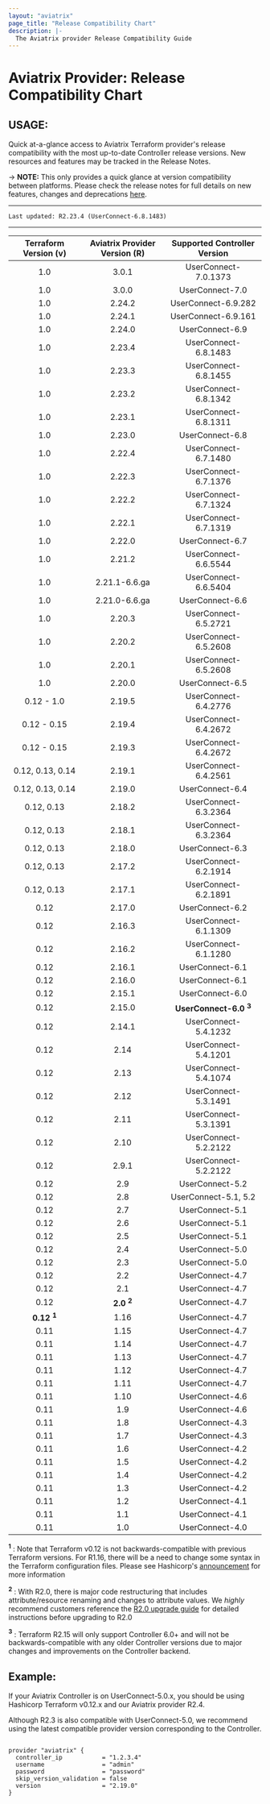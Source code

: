 ```yaml
---
layout: "aviatrix"
page_title: "Release Compatibility Chart"
description: |-
  The Aviatrix provider Release Compatibility Guide
---
```


# Aviatrix Provider: Release Compatibility Chart

## USAGE:
Quick at-a-glance access to Aviatrix Terraform provider's release compatibility with the most up-to-date Controller release versions. New resources and features may be tracked in the Release Notes.

-> **NOTE:** This only provides a quick glance at version compatibility between platforms. Please check the release notes for full details on new features, changes and deprecations [here](https://registry.terraform.io/providers/AviatrixSystems/aviatrix/latest/docs/guides/release-notes).


---

``Last updated: R2.23.4 (UserConnect-6.8.1483)``


---


| Terraform Version (v) | Aviatrix Provider Version (R) |   Supported Controller Version   |
| :-------------------: | :---------------------------: | :------------------------------: |
|          1.0          |             3.0.1             |       UserConnect-7.0.1373       |
|          1.0          |             3.0.0             |         UserConnect-7.0          |
|          1.0          |            2.24.2             |       UserConnect-6.9.282        |
|          1.0          |            2.24.1             |       UserConnect-6.9.161        |
|          1.0          |            2.24.0             |         UserConnect-6.9          |
|          1.0          |            2.23.4             |       UserConnect-6.8.1483       |
|          1.0          |            2.23.3             |       UserConnect-6.8.1455       |
|          1.0          |            2.23.2             |       UserConnect-6.8.1342       |
|          1.0          |            2.23.1             |       UserConnect-6.8.1311       |
|          1.0          |            2.23.0             |         UserConnect-6.8          |
|          1.0          |            2.22.4             |       UserConnect-6.7.1480       |
|          1.0          |            2.22.3             |       UserConnect-6.7.1376       |
|          1.0          |            2.22.2             |       UserConnect-6.7.1324       |
|          1.0          |            2.22.1             |       UserConnect-6.7.1319       |
|          1.0          |            2.22.0             |         UserConnect-6.7          |
|          1.0          |            2.21.2             |       UserConnect-6.6.5544       |
|          1.0          |         2.21.1-6.6.ga         |       UserConnect-6.6.5404       |
|          1.0          |         2.21.0-6.6.ga         |         UserConnect-6.6          |
|          1.0          |            2.20.3             |       UserConnect-6.5.2721       |
|          1.0          |            2.20.2             |       UserConnect-6.5.2608       |
|          1.0          |            2.20.1             |       UserConnect-6.5.2608       |
|          1.0          |            2.20.0             |         UserConnect-6.5          |
|      0.12 - 1.0       |            2.19.5             |       UserConnect-6.4.2776       |
|      0.12 - 0.15      |            2.19.4             |       UserConnect-6.4.2672       |
|      0.12 - 0.15      |            2.19.3             |       UserConnect-6.4.2672       |
|   0.12, 0.13, 0.14    |            2.19.1             |       UserConnect-6.4.2561       |
|   0.12, 0.13, 0.14    |            2.19.0             |         UserConnect-6.4          |
|      0.12, 0.13       |            2.18.2             |       UserConnect-6.3.2364       |
|      0.12, 0.13       |            2.18.1             |       UserConnect-6.3.2364       |
|      0.12, 0.13       |            2.18.0             |         UserConnect-6.3          |
|      0.12, 0.13       |            2.17.2             |       UserConnect-6.2.1914       |
|      0.12, 0.13       |            2.17.1             |       UserConnect-6.2.1891       |
|         0.12          |            2.17.0             |         UserConnect-6.2          |
|         0.12          |            2.16.3             |       UserConnect-6.1.1309       |
|         0.12          |            2.16.2             |       UserConnect-6.1.1280       |
|         0.12          |            2.16.1             |         UserConnect-6.1          |
|         0.12          |            2.16.0             |         UserConnect-6.1          |
|         0.12          |            2.15.1             |         UserConnect-6.0          |
|         0.12          |            2.15.0             | **UserConnect-6.0 <sup>3</sup>** |
|         0.12          |            2.14.1             |       UserConnect-5.4.1232       |
|         0.12          |             2.14              |       UserConnect-5.4.1201       |
|         0.12          |             2.13              |       UserConnect-5.4.1074       |
|         0.12          |             2.12              |       UserConnect-5.3.1491       |
|         0.12          |             2.11              |       UserConnect-5.3.1391       |
|         0.12          |             2.10              |       UserConnect-5.2.2122       |
|         0.12          |             2.9.1             |       UserConnect-5.2.2122       |
|         0.12          |              2.9              |         UserConnect-5.2          |
|         0.12          |              2.8              |       UserConnect-5.1, 5.2       |
|         0.12          |              2.7              |         UserConnect-5.1          |
|         0.12          |              2.6              |         UserConnect-5.1          |
|         0.12          |              2.5              |         UserConnect-5.1          |
|         0.12          |              2.4              |         UserConnect-5.0          |
|         0.12          |              2.3              |         UserConnect-5.0          |
|         0.12          |              2.2              |         UserConnect-4.7          |
|         0.12          |              2.1              |         UserConnect-4.7          |
|         0.12          |     **2.0 <sup>2</sup>**      |         UserConnect-4.7          |
| **0.12 <sup>1</sup>** |             1.16              |         UserConnect-4.7          |
|         0.11          |             1.15              |         UserConnect-4.7          |
|         0.11          |             1.14              |         UserConnect-4.7          |
|         0.11          |             1.13              |         UserConnect-4.7          |
|         0.11          |             1.12              |         UserConnect-4.7          |
|         0.11          |             1.11              |         UserConnect-4.7          |
|         0.11          |             1.10              |         UserConnect-4.6          |
|         0.11          |              1.9              |         UserConnect-4.6          |
|         0.11          |              1.8              |         UserConnect-4.3          |
|         0.11          |              1.7              |         UserConnect-4.3          |
|         0.11          |              1.6              |         UserConnect-4.2          |
|         0.11          |              1.5              |         UserConnect-4.2          |
|         0.11          |              1.4              |         UserConnect-4.2          |
|         0.11          |              1.3              |         UserConnect-4.2          |
|         0.11          |              1.2              |         UserConnect-4.1          |
|         0.11          |              1.1              |         UserConnect-4.1          |
|         0.11          |              1.0              |         UserConnect-4.0          |

**<sup>1</sup>** : Note that Terraform v0.12 is not backwards-compatible with previous Terraform versions. For R1.16, there will be a need to change some syntax in the Terraform configuration files. Please see Hashicorp's [announcement](https://www.hashicorp.com/blog/announcing-terraform-0-12) for more information

**<sup>2</sup>** : With R2.0, there is major code restructuring that includes attribute/resource renaming and changes to attribute values. We *highly* recommend customers reference the [R2.0 upgrade guide](https://registry.terraform.io/providers/AviatrixSystems/aviatrix/latest/docs/guides/v2-upgrade-guide) for detailed instructions before upgrading to R2.0

**<sup>3</sup>** : Terraform R2.15 will only support Controller 6.0+ and will not be backwards-compatible with any older Controller versions due to major changes and improvements on the Controller backend.

## Example:
If your Aviatrix Controller is on UserConnect-5.0.x, you should be using Hashicorp Terraform v0.12.x and our Aviatrix provider R2.4.

Although R2.3 is also compatible with UserConnect-5.0, we recommend using the latest compatible provider version corresponding to the Controller.

```hcl

provider "aviatrix" {
  controller_ip           = "1.2.3.4"
  username                = "admin"
  password                = "password"
  skip_version_validation = false
  version                 = "2.19.0"
}
```
